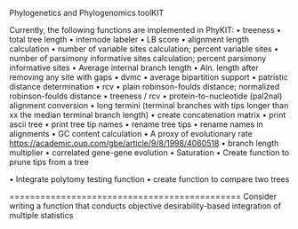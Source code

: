 Phylogenetics and Phylogenomics toolKIT

Currently, the following functions are implemented in PhyKIT:
• treeness
• total tree length
• internode labeler
• LB score
• alignment length calculation
• number of variable sites calculation; percent variable sites
• number of parsimony informative sites calculation; percent parsimony informative sites
• Average internal branch length
• Aln. length after removing any site with gaps
• dvmc
• average bipartition support
• patristic distance determination
• rcv
• plain robinson-foulds distance; normalized robinson-foulds distance
• treeness / rcv
• protein-to-nucleotide (pal2nal) alignment conversion
• long termini (terminal branches with tips longer than xx the median terminal branch length)
• create concatenation matrix
• print ascii tree
• print tree tip names
• rename tree tips
• rename names in alignments
• GC content calculation
• A proxy of evolutionary rate https://academic.oup.com/gbe/article/9/8/1998/4060518
• branch length multiplier
• correlated gene-gene evolution
• Saturation
• Create function to prune tips from a tree

• Integrate polytomy testing function
• create function to compare two trees

=============================================
Consider writing a function that conducts objective desirability-based integration of multiple statistics